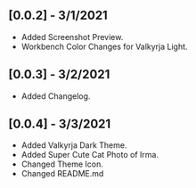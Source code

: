 ## [0.0.2] - 3/1/2021

- Added Screenshot Preview.
- Workbench Color Changes for Valkyrja Light.

## [0.0.3] - 3/2/2021

- Added Changelog.

## [0.0.4] - 3/3/2021

- Added Valkyrja Dark Theme.
- Added Super Cute Cat Photo of Irma.
- Changed Theme Icon.
- Changed README.md